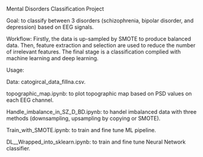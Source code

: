 Mental Disorders Classification Project

Goal: to classify between 3 disorders (schizophrenia, bipolar disorder, and depression) based on EEG signals.

Workflow: Firstly, the data is up-sampled by SMOTE to produce balanced data. Then, feature extraction and selection are used to reduce the number of irrelevant features. The final stage is a classification complied with machine learning and deep learning. 

Usage: 

  Data: catogircal_data_fillna.csv.
  
  topographic_map.ipynb: to plot topographic map based on PSD values on each EEG channel.
  
  Handle_imbalance_in_SZ_D_BD.ipynb: to handel imbalanced data with three methods (downsampling, upsampling by copying or SMOTE).
  
  Train_with_SMOTE.ipynb: to train and fine tune ML pipeline. 
  
  DL__Wrapped_into_sklearn.ipynb: to train and fine tune Neural Network classifier.
